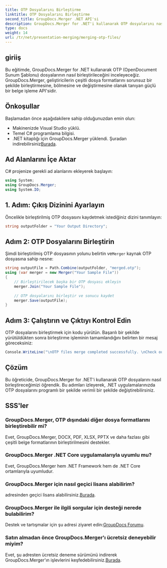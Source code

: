 ```yaml
---
title: OTP Dosyalarını Birleştirme
linktitle: OTP Dosyalarını Birleştirme
second_title: GroupDocs.Merger .NET API'si
description: GroupDocs.Merger for .NET'i kullanarak OTP dosyalarını nasıl birleştireceğinizi öğrenin. Bu adım adım kılavuz, süreç boyunca size sorunsuz bir şekilde yol gösterecektir.
type: docs
weight: 14
url: /tr/net/presentation-merging/merging-otp-files/
---
```

## giriiş
Bu eğitimde, GroupDocs.Merger for .NET kullanarak OTP (OpenDocument Sunum Şablonu) dosyalarının nasıl birleştirileceğini inceleyeceğiz. GroupDocs.Merger, geliştiricilerin çeşitli dosya formatlarını sorunsuz bir şekilde birleştirmesine, bölmesine ve değiştirmesine olanak tanıyan güçlü bir belge işleme API'sidir.
## Önkoşullar
Başlamadan önce aşağıdakilere sahip olduğunuzdan emin olun:
- Makinenizde Visual Studio yüklü.
- Temel C# programlama bilgisi.
-  .NET kitaplığı için GroupDocs.Merger yüklendi. Şuradan indirebilirsiniz[Burada](https://releases.groupdocs.com/merger/net/).

## Ad Alanlarını İçe Aktar
C# projenize gerekli ad alanlarını ekleyerek başlayın:
```csharp
using System; 
using GroupDocs.Merger;
using System.IO;
```
## 1. Adım: Çıkış Dizinini Ayarlayın
Öncelikle birleştirilmiş OTP dosyasını kaydetmek istediğiniz dizini tanımlayın:
```csharp
string outputFolder = "Your Output Directory";
```
## Adım 2: OTP Dosyalarını Birleştirin
 Şimdi birleştirilmiş OTP dosyasının yolunu belirtin ve`Merger` kaynak OTP dosyasına sahip nesne:
```csharp
string outputFile = Path.Combine(outputFolder, "merged.otp");
using (var merger = new Merger("Your Sample File"))
{
    // Birleştirilecek başka bir OTP dosyası ekleyin
    merger.Join("Your Sample File");
    
    // OTP dosyalarını birleştir ve sonucu kaydet
    merger.Save(outputFile);
}
```
## Adım 3: Çalıştırın ve Çıktıyı Kontrol Edin
OTP dosyalarını birleştirmek için kodu yürütün. Başarılı bir şekilde yürütüldükten sonra birleştirme işleminin tamamlandığını belirten bir mesaj göreceksiniz:
```csharp
Console.WriteLine("\nOTP files merge completed successfully. \nCheck output in {0}", outputFolder);
```

## Çözüm
Bu öğreticide, GroupDocs.Merger for .NET'i kullanarak OTP dosyalarını nasıl birleştireceğimizi öğrendik. Bu adımları izleyerek, .NET uygulamalarınızda OTP dosyalarını programlı bir şekilde verimli bir şekilde değiştirebilirsiniz.

## SSS'ler
### GroupDocs.Merger, OTP dışındaki diğer dosya formatlarını birleştirebilir mi?
Evet, GroupDocs.Merger, DOCX, PDF, XLSX, PPTX ve daha fazlası gibi çeşitli belge formatlarının birleştirilmesini destekler.
### GroupDocs.Merger .NET Core uygulamalarıyla uyumlu mu?
Evet, GroupDocs.Merger hem .NET Framework hem de .NET Core ortamlarıyla uyumludur.
### GroupDocs.Merger için nasıl geçici lisans alabilirim?
 adresinden geçici lisans alabilirsiniz.[Burada](https://purchase.groupdocs.com/temporary-license/).
### GroupDocs.Merger ile ilgili sorgular için desteği nerede bulabilirim?
 Destek ve tartışmalar için şu adresi ziyaret edin:[GroupDocs Forumu](https://forum.groupdocs.com/c/merger/32).
### Satın almadan önce GroupDocs.Merger'ı ücretsiz deneyebilir miyim?
 Evet, şu adresten ücretsiz deneme sürümünü indirerek GroupDocs.Merger'ın işlevlerini keşfedebilirsiniz.[Burada](https://releases.groupdocs.com/).